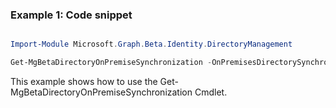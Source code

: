 ### Example 1: Code snippet

```powershell

Import-Module Microsoft.Graph.Beta.Identity.DirectoryManagement

Get-MgBetaDirectoryOnPremiseSynchronization -OnPremisesDirectorySynchronizationId $onPremisesDirectorySynchronizationId

```
This example shows how to use the Get-MgBetaDirectoryOnPremiseSynchronization Cmdlet.

